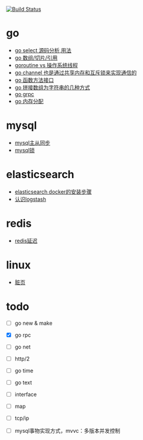 [![Build Status](https://travis-ci.org/douyacun/book.svg?branch=master)](https://travis-ci.org/douyacun/book)



# go

- [go select 源码分析,用法](go/select.md)
- [go 数组/切片/引用](go/数组切片引用.md)
- [goroutine vs 操作系统线程](go/goroutine和系统线程.md)
- [go channel 也是通过共享内存和互斥锁来实现通信的](go/channel.md)
- [go 函数方法接口](go/函数方法接口.md)
- [go 拼接数组为字符串的几种方式](go/数组拼接为字符串.md)
- [go grpc](go/grpc入门.md)
- [go 内存分配](go/内存分配.md)

# mysql
- [mysql主从同步](mysql/mysql主从同步.md)
- [mysql锁](mysql/mysql锁.md)

# elasticsearch
- [elasticsearch docker的安装步骤](elasticsearch/安装运行.md)
- [认识logstash](elasticsearch/logstash.md)

# redis
- [redis延迟](redis/redis延迟问题.md)

# linux
- [脏页](linux/页缓存.md)

# todo
- [ ] go new & make

- [x] go rpc

- [ ] go net

- [ ] http/2

- [ ] go time

- [ ] go text

- [ ] interface

- [ ] map

- [ ] tcp/ip

- [ ] mysql事物实现方式，mvvc：多版本并发控制

    

